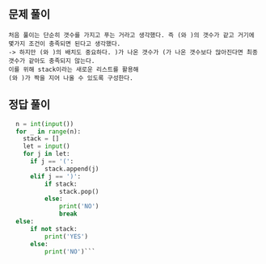## 문제 풀이
    처음 풀이는 단순히 갯수를 가지고 푸는 거라고 생각했다. 즉 (와 )의 갯수가 같고 거기에 몇가지 조건이 충족되면 된다고 생각했다. 
    -> 하지만 (와 )의 배치도 중요하다. )가 나온 갯수가 (가 나온 갯수보다 많아진다면 최종 갯수가 같아도 충족되지 않는다. 
    이를 위해 stack이라는 새로운 리스트를 활용해
    (와 )가 짝을 지어 나올 수 있도록 구성한다.
## 정답 풀이
  ```python
    n = int(input())
    for _ in range(n):
      stack = []
      let = input()
      for j in let:
        if j == '(':
            stack.append(j)
        elif j == ')':
            if stack:
                stack.pop()
            else:
                print('NO')
                break
    else:
        if not stack:
            print('YES')
        else:
            print('NO')```
